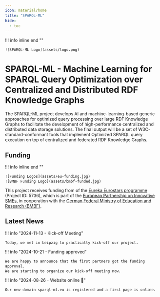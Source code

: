 ```yaml
---
icon: material/home
title: "SPARQL-ML"
hide:
  - toc
---
```

!!! info inline end ""

    ![SPARQL-ML Logo](assets/logo.png)

# SPARQL-ML - Machine Learning for SPARQL Query Optimization over Centralized and Distributed RDF Knowledge Graphs

The SPARQL-ML project develops AI and machine-learning-based generic approaches for optimized query processing over large RDF Knowledge Graphs to facilitate the development of high-performance centralized and distributed data storage solutions.
The final output will be a set of W3C-standard-conformant tools that implement Optimized SPARQL query execution on top of centralized and federated RDF Knowledge Graphs.

## Funding

!!! info inline end ""

    ![Funding Logos](assets/eu-funding.jpg)
    ![BMBF Funding Logo](assets/bmbf-funded.jpg)

This project receives funding from of the [Eureka Eurostars programme](https://eurekanetwork.org/programmes/eurostars/) (Project ID: 5736), which is part of the [European Partnership on Innovative SMEs](https://eurekanetwork.org/about-us/european-partnership-on-innovative-smes/), in cooperation with the [German Federal Ministry of Education and Research (BMBF)](https://www.bmbf.de/).

## Latest News

!!! info "2024-11-13 - Kick-off Meeting"

    Today, we met in Leipzig to practically kick-off our project.

!!! info "2024-10-21 - Funding approved"

    We are happy to announce that the first partners got the funding approval.
    We are starting to organize our kick-off meeting now.

!!! info "2024-08-26 - Website online 🚀"

    Our new domain sparql-ml.eu is registered and a first page is online.


